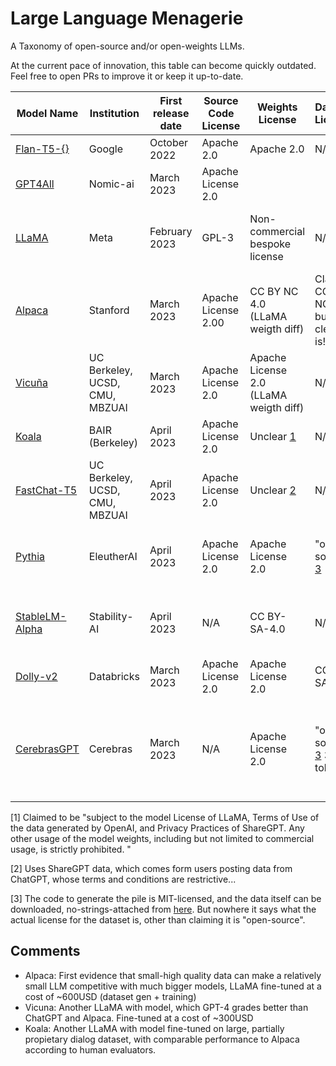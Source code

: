 # Large Language Menagerie

A Taxonomy of open-source and/or open-weights LLMs.

At the current pace of innovation, this table can become quickly outdated. Feel free to open PRs to improve it or keep it up-to-date.

| Model Name   | Institution | First release date | Source Code License | Weights License | Dataset License | Dataset Size | Dataset Language(s)  | Model Size | Base Model | Training modality | <div style="width:290px"> Comments </div>|
|--------------|-------------|--------------------|---------------------|-----------------|-----------------|--------------|----------------------|------------|--------------|--------------------|----------|
| [Flan-T5-{}](https://huggingface.co/google/flan-t5-xl) | Google    | October 2022  | Apache 2.0 | Apache 2.0 | N/A | N/A | Many languages | 80M-11B | T5 |   Instruction fine-tuned  |    |
| [GPT4All](https://github.com/nomic-ai/gpt4all)          | Nomic-ai | March 2023      | Apache License 2.0 | | | 800k examples | English | 11B Params | GPT-J | Instruction & dialog fine-tuned  | |
| [LLaMA](https://github.com/facebookresearch/llama)          | Meta | February 2023      | GPL-3  | Non-commercial bespoke license | N/A | >1 tokens | 20 languages | 7B, 13B, 33B, and 65B  | N/A | Causal LM   | First highly performant "small" LLM |
| [Alpaca](https://github.com/tatsu-lab/stanford_alpaca)          | Stanford | March 2023   |Apache License 2.00 | CC BY NC 4.0 (LLaMA weigth diff) | Claims CC BY NC 4.0 but not clear it is!| 54k examples | English | 7B, 13B | LLaMA | Instruction fine-tuned  | [Alpaca](#alpaca)|
| [Vicuña](https://github.com/lm-sys/FastChat) |  UC Berkeley, UCSD, CMU, MBZUAI | March 2023   | Apache License 2.0 | Apache License 2.0 (LLaMA weigth diff) | N/A | 70k examples | N/A | 13B | LLaMA | Instruction & dialog fine-tuned  | [Vicuna](#vicuna) |
| [Koala](https://bair.berkeley.edu/blog/2023/04/03/koala/) | BAIR (Berkeley) | April 2023 | Apache License 2.0 | Unclear [1](#1) | N/A | >350k examples | N/A | 13B | LLaMA | Instruction & dialog fine-tuned  | [Koala](#koala) |
| [FastChat-T5](https://huggingface.co/lmsys/fastchat-t5-3b-v1.0) | UC Berkeley, UCSD, CMU, MBZUAI  | April 2023 | Apache License 2.0 | Unclear [2](#2) | N/A | 70k examples | N/A | 3B | T5-flan-XL | Dialog fine-tuned  |  |
| [Pythia](https://github.com/EleutherAI/pythia) | EleutherAI  | April 2023 | Apache License 2.0 | Apache License 2.0 | "open source" [3](#3) | 300B tokens | Mostly English (though multiple languages) | 70M-12B | GPT-neoX | Causal LM |  |
| [StableLM-Alpha](https://github.com/Stability-AI/StableLM) | Stability-AI  | April 2023 | N/A | CC BY-SA-4.0 | N/A | 1.5T tokens | Mostly English (though multiple languages) | 3B-7B | GPT-neoX | Causal LM | 4k context window, training code not available |
| [Dolly-v2](https://github.com/databrickslabs/dolly) | Databricks | March 2023 | Apache License 2.0 | Apache License 2.0 | CC BY-SA 3.0 | 15k examples | English | 3B-12B | Pythia | Instruction fine-tuned | Not state-of-the-art, first one of the first commercially licensed. |
| [CerebrasGPT](https://www.cerebras.net/blog/cerebras-gpt-a-family-of-open-compute-efficient-large-language-models/) | Cerebras | March 2023 | N/A | Apache License 2.0 | "open source" [3](#3) 300B tokens | Mostly English (though multiple languages)| 111M-13B | GPT-2 | Causal LM | Developed mostly as demo of cerebra's hardware capabilities, performance sub-par |

<a name="1"></a> [1] Claimed to be "subject to the model License of LLaMA, Terms of Use of the data generated by OpenAI, and Privacy Practices of ShareGPT. Any other usage of the model weights, including but not limited to commercial usage, is strictly prohibited. "

<a name="2"></a> [2] Uses ShareGPT data, which comes form users posting data from ChatGPT, whose terms and conditions are restrictive...

<a name="3"></a> [3] The code to generate the pile is MIT-licensed, and the data itself can be downloaded, no-strings-attached from [here](https://pile.eleuther.ai/). But nowhere it says what the actual license for the dataset is, other than claiming it is "open-source".

## Comments

- <a name="alpaca"></a>Alpaca: First evidence that small-high quality data can make a relatively small LLM competitive with much bigger models, LLaMA fine-tuned at a cost of ~600USD (dataset gen + training)
- <a name="vicuna"></a>Vicuna: Another LLaMA with model, which GPT-4 grades better than ChatGPT and Alpaca.  Fine-tuned at a cost of ~300USD 
- <a name="koala"></a> Koala: Another LLaMA with model fine-tuned on large, partially propietary dialog dataset, with comparable performance to Alpaca according to human evaluators.
